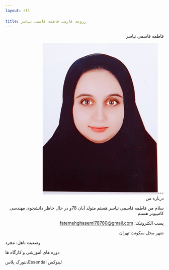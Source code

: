 ```yaml
---
layout: rtl

title: رزومه فارسی فاطمه قاسمی نیاسر 
---
```


<div dir="rtl">

 فاطمه قاسمی نیاسر 
</div>
<div dir="rtl">
---<img src="pic.jpeg">
</div>
<div dir="rtl">
 درباره من 


 سلام من فاطمه قاسمی نیاسر هستم متولد آبان 78و در حال حاظر دانشجوی مهندسی کامپیوتر هستم



پست الکترونیک: fatemehghasemi78780@gmail.com
</div>

<div dir="rtl">

شهر محل سکونت:تهران 
</div>

 وضعیت تاهل: مجرد


 دوره های آموزشی و کارگاه ها

 نتورک پلاس،Essential لینوکس
</div>

